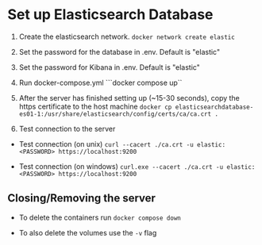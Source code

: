 <h1>Set up Elasticsearch Database</h1>

1. Create the elasticsearch network.
```docker network create elastic```

2. Set the password for the database in .env. Default is "elastic"
3. Set the password for Kibana in .env. Default is "elastic"

3. Run docker-compose.yml
```docker compose up``

4. After the server has finished setting up (~15-30 seconds), copy the https certificate to the host machine
```docker cp elasticsearchdatabase-es01-1:/usr/share/elasticsearch/config/certs/ca/ca.crt .```

5. Test connection to the server
- Test connection (on unix)
```curl --cacert ./ca.crt -u elastic:<PASSWORD> https://localhost:9200```

- Test connection (on windows)
```curl.exe --cacert ./ca.crt -u elastic:<PASSWORD> https://localhost:9200```

<h2>Closing/Removing the server</h2>

- To delete the containers run
```docker compose down```

- To also delete the volumes use the ```-v``` flag


